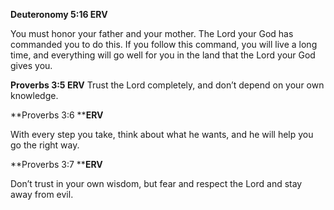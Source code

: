 **Deuteronomy 5:16 ERV**

You must honor your father and your mother. The Lord your God has commanded you to do this. If you follow this command, you will live a long time, and everything will go well for you in the land that the Lord your God gives you.

**Proverbs 3:5 ERV**
Trust the Lord completely, and don’t depend on your own knowledge.

**Proverbs 3:6 ****ERV**

With every step you take, think about what he wants, and he will help you go the right way.

**Proverbs 3:7 ****ERV**

Don’t trust in your own wisdom, but fear and respect the Lord and stay away from evil.